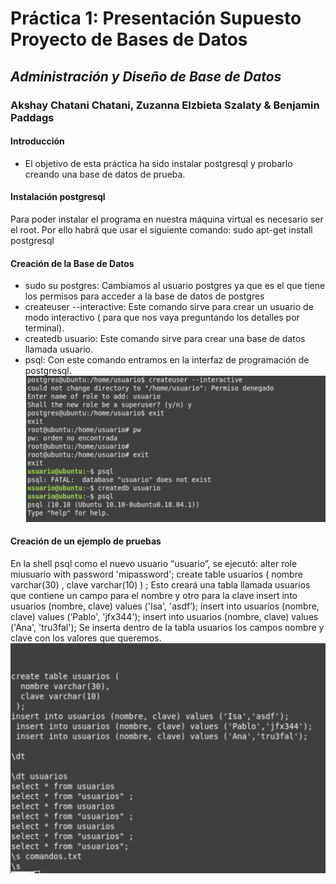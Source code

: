 # Práctica 1: Presentación Supuesto Proyecto de Bases de Datos
## *Administración  y Diseño de Base de Datos*
### Akshay Chatani Chatani, Zuzanna Elzbieta Szalaty & Benjamin Paddags

#### Introducción
* El objetivo de esta práctica ha sido instalar postgresql y probarlo creando una base de datos de prueba.

#### Instalación postgresql
Para poder instalar el programa en nuestra máquina virtual es necesario ser el root. Por ello habrá que usar el siguiente comando:
sudo apt-get install postgresql


#### Creación de la Base de Datos 
* sudo su postgres: Cambiamos al usuario postgres ya que es el que tiene los permisos para acceder a la base de datos de postgres
* createuser --interactive: Este comando sirve para crear un usuario de modo interactivo ( para que nos vaya preguntando los detalles por terminal).
* createdb usuario: Este comando sirve para crear una base de datos llamada usuario.
* psql: Con este comando entramos en la interfaz de programación de postgresql.
![Screenshot](capturas/1.png)


#### Creación de un ejemplo de pruebas
En la shell psql como el nuevo usuario “usuario”, se ejecutó:
alter role miusuario with password 'mipassword';
create table usuarios (
nombre varchar(30) ,
clave varchar(10)
) ;
Esto creará una tabla llamada usuarios que contiene un campo para el nombre y otro para la clave
insert into usuarios (nombre, clave) values ('Isa', 'asdf’);
insert into usuarios (nombre, clave) values (‘Pablo', 'jfx344');
insert into usuarios (nombre, clave) values ('Ana', 'tru3fal');
Se inserta dentro de la tabla usuarios los campos nombre y clave con los valores que queremos.
![Screenshot](capturas/2.png)
